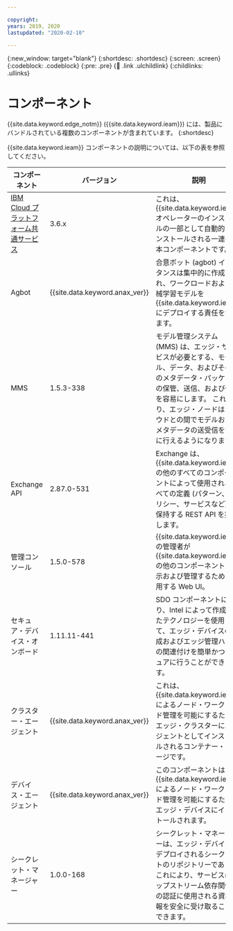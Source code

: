 ```yaml
---

copyright:
years: 2019, 2020
lastupdated: "2020-02-10"

---
```


{:new_window: target="blank"}
{:shortdesc: .shortdesc}
{:screen: .screen}
{:codeblock: .codeblock}
{:pre: .pre}
{:child: .link .ulchildlink}
{:childlinks: .ullinks}

# コンポーネント

{{site.data.keyword.edge_notm}} ({{site.data.keyword.ieam}}) には、製品にバンドルされている複数のコンポーネントが含まれています。
{:shortdesc}

{{site.data.keyword.ieam}} コンポーネントの説明については、以下の表を参照してください。

|コンポーネント|バージョン|説明|
|---------|-------|----|
|[IBM Cloud プラットフォーム共通サービス](https://www.ibm.com/docs/en/cpfs)|3.6.x|これは、{{site.data.keyword.ieam}} オペレーターのインストールの一部として自動的にインストールされる一連の基本コンポーネントです。|
|Agbot|{{site.data.keyword.anax_ver}}|合意ボット (agbot) インスタンスは集中的に作成され、ワークロードおよび機械学習モデルを {{site.data.keyword.ieam}} にデプロイする責任を負います。|
|MMS |1.5.3-338|モデル管理システム (MMS) は、エッジ・サービスが必要とする、モデル、データ、およびその他のメタデータ・パッケージの保管、送信、および保護を容易にします。 これにより、エッジ・ノードはクラウドとの間でモデルおよびメタデータの送受信を簡単に行えるようになります。|
|Exchange API|2.87.0-531|Exchange は、{{site.data.keyword.ieam}} の他のすべてのコンポーネントによって使用されるすべての定義 (パターン、ポリシー、サービスなど) を保持する REST API を提供します。|
|管理コンソール|1.5.0-578|{{site.data.keyword.ieam}} の管理者が {{site.data.keyword.ieam}} の他のコンポーネントを表示および管理するために使用する Web UI。|
|セキュア・デバイス・オンボード|1.11.11-441|SDO コンポーネントにより、Intel によって作成されたテクノロジーを使用して、エッジ・デバイスの構成およびエッジ管理ハブとの関連付けを簡単かつセキュアに行うことができます。|
|クラスター・エージェント|{{site.data.keyword.anax_ver}}|これは、{{site.data.keyword.ieam}} によるノード・ワークロード管理を可能にするためにエッジ・クラスターにエージェントとしてインストールされるコンテナー・イメージです。|
|デバイス・エージェント|{{site.data.keyword.anax_ver}}|このコンポーネントは、{{site.data.keyword.ieam}} によるノード・ワークロード管理を可能にするためにエッジ・デバイスにインストールされます。|
|シークレット・マネージャー|1.0.0-168|シークレット・マネージャーは、エッジ・デバイスにデプロイされるシークレットのリポジトリーであり、これにより、サービスはアップストリーム依存関係への認証に使用される資格情報を安全に受け取ることができます。|
